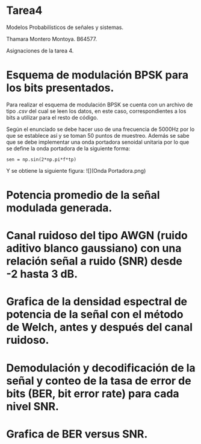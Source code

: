 # Tarea4
Modelos Probabilísticos de señales y sistemas.

Thamara Montero Montoya. B64577.

Asignaciones de la tarea 4.


# Esquema de modulación BPSK para los bits presentados. 
Para realizar el esquema de modulación BPSK se cuenta con un archivo de tipo *.csv* del cual se leen los datos, en este caso, correspondientes a los bits a utilizar para el resto de código.

Según el enunciado se debe hacer uso de una frecuencia de 5000Hz por lo que se establece así y se toman 50 puntos de muestreo. Además se sabe que se debe implementar una onda portadora senoidal unitaria por lo que se define la onda portadora de la siguiente forma:

`sen = np.sin(2*np.pi*f*tp)` 

Y se obtiene la siguiente figura:
![](Onda Portadora.png)



# Potencia promedio de la señal modulada generada.


# Canal ruidoso del tipo AWGN (ruido aditivo blanco gaussiano) con una relación señal a ruido (SNR) desde -2 hasta 3 dB.


# Grafica de la densidad espectral de potencia de la señal con el método de Welch, antes y después del canal ruidoso.


# Demodulación y decodificación de la señal y  conteo de la tasa de error de bits (BER, bit error rate) para cada nivel SNR.


# Grafica de BER versus SNR.
